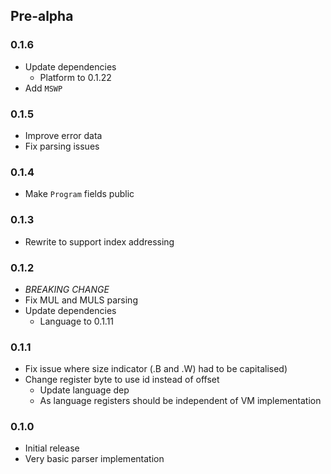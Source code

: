 ## Pre-alpha

### 0.1.6
- Update dependencies
  - Platform to 0.1.22
- Add `MSWP`

### 0.1.5
- Improve error data
- Fix parsing issues

### 0.1.4
- Make `Program` fields public

### 0.1.3
- Rewrite to support index addressing

### 0.1.2

- *BREAKING CHANGE*
- Fix MUL and MULS parsing
- Update dependencies
  - Language to 0.1.11 

### 0.1.1

- Fix issue where size indicator (.B and .W) had to be capitalised)
- Change register byte to use id instead of offset
  - Update language dep 
  - As language registers should be independent of VM implementation

### 0.1.0

- Initial release
- Very basic parser implementation